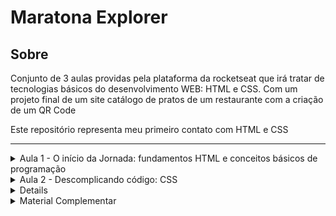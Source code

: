 # Maratona Explorer
## Sobre
Conjunto de 3 aulas providas pela plataforma da rocketseat que irá tratar de tecnologias básicos do desenvolvimento WEB: HTML e CSS. Com um projeto final de um site catálogo de pratos de um restaurante com a criação de um QR Code

Este repositório representa meu primeiro contato com HTML e CSS

---

<details>
<summary> Aula 1 - O início da Jornada: fundamentos HTML e conceitos básicos de programação </summary>
  <p>

- O que é front-end?
    
    É a parte responsável pela interação com o usuário, onde na web por exemplo, será exibido o HTML, CSS, Js, imagens, etc
    
- O que é back-end?
    
    Se refere à parte estrutural de uma aplicação, que fica em um computador instalado com um SO de servidor
    
- Como o front-end e o back-end se comunicam?
    
    Através da comunicação de dados entre cliente-servidor, que de maneira simples, o cliente faz uma requisição e o servidor manda uma resposta sobre aquele pedido 
    
- Tecnologias Front-End
    - O que é o HTML?
        
        Hyper Markup Text Language - linguagem de estruturação dos textos e imagens em uma página web, bem como personalizações básicas de texto
        
        - O que são tags?
            
            São divisões/categorias que o texto pode ter. Todas elas estão em [Tags e Atributos HTML](https://www.notion.so/Tags-e-Atributos-HTML-136ff13b6a194832b856174ff41fc6e3) 
            
            ```html
            <a> </a> <!-- tag de hyper link -->
            <tag> </tag> <!-- sintaxe -->
            ```
            
        - O que são atributos?
            
            São informações adicionais que passamos para as tags
            
            ```html
            <a nomedoatributo="conteúdo do atributo">conteúdo</a>
            ```
            
        - Qual a sintaxe de um comentário?
            
            ```html
            <!-- Sintaxe de comentário -->
            <!--
            Lorem ipsum
            Lorem ipsum
            Lorem ipsum
            -->
            ```
            
    - O que é o CSS?
        
        Cascate Style Sheet (Folha de Estilos em Cascata) - é uma linguagem de estilo utilizada para personalizar o HTML
        
    - O que é o Javascript?
        
        Linguagem de programação utilizada pelos browsers empregada em eventos de interação com o usuário nas páginas web entre outros
        
- Tecnologias Back-End
    - Node JS
        
        Tecnologia JS - ambiente de execução de javascript ao lado de servidor (server side)
        
    - SQL
        
        Structured Query Language - (Linguagem de Consulta Estruturada). Linguagem de programação para manipulação de bases de dados
        
        - O que é uma base de dados? (Obs.: inf estruturadas)
            
            É uma coleção organizada de informações estruturadas/É um grupo de dados 
            
        - Qual a diferença entre SQL e MySQL
            
            SQL é uma linguagem utilizada para manipular base de dados. MySQL já é uma plataforma que utiliza SQL para gerenciar base de dados relacionais 
            
        - O que é uma base de dados relacional?
            
            É uma base de dados estruturada em formato de tabela com linhas e colunas
  </p>
</details>

<details> <summary>Aula 2 - Descomplicando código: CSS </summary>
    <p>

- Pra que serve o CSS?
    
    Ele serve para adicionar personalização ao HTML, uma apresentação visual melhor
    
- Como adiciona o CSS no HTML?
    
    ```css
    <head>
    	<link rel="stylesheet" href="exemplo.css"
    </head>
    ```
    
- Quais são os princípios do CSS?
    - **Cascading/cascata:** ordem de prioridade de baixo para cima, mais importante para menos importante, com a última sendo a mais importante
    - **Especificidade:** o nível de especificidade do seletor dita também a prevalência entre personalização de um seletor e outro
    - **Box Model:** todo elemento HTML é como se fosse uma caixa, com propriedades de altura, espaçamento interno e externo, etc
        
        ![https://upload.wikimedia.org/wikipedia/commons/7/7a/Boxmodell-detail.png](https://upload.wikimedia.org/wikipedia/commons/7/7a/Boxmodell-detail.png)
        
- O que é uma declaração?
    
    É um pedaço de código que serve para especificar o elemento HTML que terá uma personalização
    
- Sintaxe
    - Qual a sintaxe de uma declaração?
        
        Seletor, abre chaves, propriedade, valor, fecha chaves
        
        ```css
        seletor {
        propriedade: valor;
        }
        ```
        
    - Como é um comentário?
        
        ```css
        /*  COMENTÁRIO */
        ```
        
    - Como é estruturado o CSS?
        
        É organizado em **cascatas:** isto é. as declarações são classificadas em ordem de prioridade de menos à a maior relevância, de cima para baixo, seja entre as declarações ou as propriedades e **prioridades:** especificidade do seletetor
        
    - Quais são os seletores no CSS?
        - Elemento
        - Classe
        - ID
            
            ```css
            elemento {
            /* peso 10*/
            }
            
            .class {
            /* peso 10*/
            }
            #id {
            /* peso 100 */
            }
            ```
            
    - Nomenclatura de seletores
    </p>
</details>

<details> 
    <p>
        - [ ]  Como instalar o VS Code
        - [ ]  Funcionamento básico do GIT
        - [ ]  Deploy no Netlify
    </p>
</details>

<details> <summary> Material Complementar</summary>
<p>
    - Link do projeto: [https://www.figma.com/community/file/1138209866997102496](https://www.figma.com/community/file/1138209866997102496)
    - Aula 1: [Aula 01](https://www.notion.so/4e59506b90d74964bd5c5d4840e99b25)
    - Aula 2: [Aula 02](https://www.notion.so/491d96a951394926906bd736deaf830b)
    - Aula 3: [Aula 03](https://www.notion.so/33dd21cd310b4a86b9f278e4021b4bf8)
</p>
</details>
